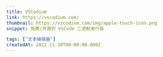 ```yaml
---
title: VSCodium
link: https://vscodium.com/
thumbnail: https://vscodium.com/img/apple-touch-icon.png
snippet: 免费/开源的 VSCode 二进制发行版

tags: ["文本编辑器"]
createdAt: 2022-11-30T00:00:00.000Z
---
```

